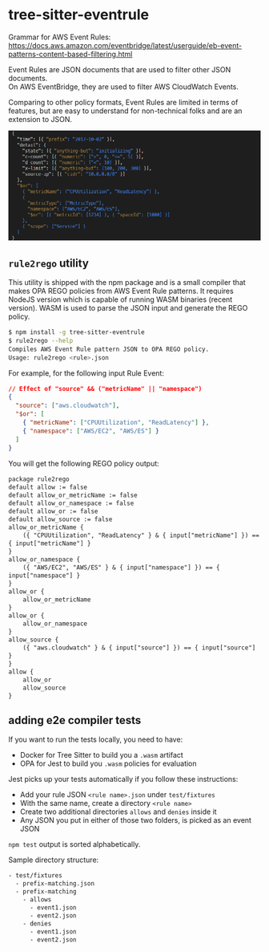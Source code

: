# tree-sitter-eventrule

Grammar for AWS Event Rules:
<https://docs.aws.amazon.com/eventbridge/latest/userguide/eb-event-patterns-content-based-filtering.html>

Event Rules are JSON documents that are used to filter other JSON documents.  
On AWS EventBridge, they are used to filter AWS CloudWatch Events.  

Comparing to other policy formats, Event Rules are limited in terms of features,
but are easy to understand for non-technical folks and are an extension to JSON.

![Syntax Highlighting](highlight.png)

## `rule2rego` utility

This utility is shipped with the npm package and is a small compiler that makes
OPA REGO policies from AWS Event Rule patterns. It requires NodeJS version which
is capable of running WASM binaries (recent version). WASM is used to parse the
JSON input and generate the REGO policy.

```bash
$ npm install -g tree-sitter-eventrule
$ rule2rego --help
Compiles AWS Event Rule pattern JSON to OPA REGO policy.
Usage: rule2rego <rule>.json
```

For example, for the following input Rule Event:

```json
// Effect of "source" && ("metricName" || "namespace")
{
  "source": ["aws.cloudwatch"],
  "$or": [
    { "metricName": ["CPUUtilization", "ReadLatency"] },
    { "namespace": ["AWS/EC2", "AWS/ES"] }
  ]
}
```

You will get the following REGO policy output:

```rego
package rule2rego
default allow := false
default allow_or_metricName := false
default allow_or_namespace := false
default allow_or := false
default allow_source := false
allow_or_metricName {
	({ "CPUUtilization", "ReadLatency" } & { input["metricName"] }) == { input["metricName"] }
}
allow_or_namespace {
	({ "AWS/EC2", "AWS/ES" } & { input["namespace"] }) == { input["namespace"] }
}
allow_or {
	allow_or_metricName
}
allow_or {
	allow_or_namespace
}
allow_source {
	({ "aws.cloudwatch" } & { input["source"] }) == { input["source"] }
}
allow {
	allow_or
	allow_source
}
```

## adding e2e compiler tests

If you want to run the tests locally, you need to have:

- Docker for Tree Sitter to build you a `.wasm` artifact
- OPA for Jest to build you `.wasm` policies for evaluation

Jest picks up your tests automatically if you follow these instructions:

- Add your rule JSON `<rule name>.json` under `test/fixtures`
- With the same name, create a directory `<rule name>`
- Create two additional directories `allows` and `denies` inside it
- Any JSON you put in either of those two folders, is picked as an event JSON

`npm test` output is sorted alphabetically.

Sample directory structure:

```raw
- test/fixtures
  - prefix-matching.json
  - prefix-matching
    - allows
      - event1.json
      - event2.json
    - denies
      - event1.json
      - event2.json
```
